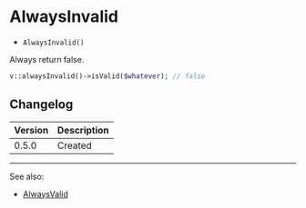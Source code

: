 # AlwaysInvalid

- `AlwaysInvalid()`

Always return false.

```php
v::alwaysInvalid()->isValid($whatever); // false
```

## Changelog

Version | Description
--------|-------------
  0.5.0 | Created

***
See also:

- [AlwaysValid](AlwaysValid.md)
